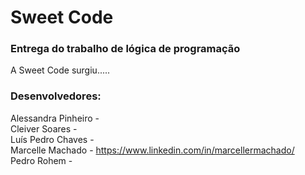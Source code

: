 # Sweet Code
### Entrega do trabalho de lógica de programação
A Sweet Code surgiu.....

### Desenvolvedores:
Alessandra Pinheiro - 
<br/>Cleiver Soares - 
<br/>Luís Pedro Chaves - 
<br/>Marcelle Machado - https://www.linkedin.com/in/marcellermachado/
<br/>Pedro Rohem - 
